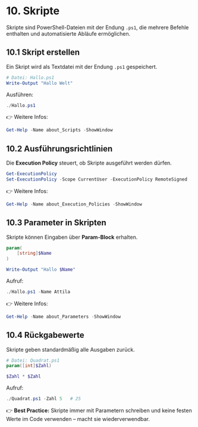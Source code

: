 # 10. Skripte

Skripte sind PowerShell-Dateien mit der Endung `.ps1`, die mehrere Befehle enthalten und automatisierte Abläufe ermöglichen.

## 10.1 Skript erstellen

Ein Skript wird als Textdatei mit der Endung `.ps1` gespeichert.

```powershell
# Datei: Hallo.ps1
Write-Output "Hallo Welt"
```

Ausführen:

```powershell
./Hallo.ps1
```

👉 Weitere Infos:  

```powershell
Get-Help -Name about_Scripts -ShowWindow
```

## 10.2 Ausführungsrichtlinien

Die **Execution Policy** steuert, ob Skripte ausgeführt werden dürfen.

```powershell
Get-ExecutionPolicy
Set-ExecutionPolicy -Scope CurrentUser -ExecutionPolicy RemoteSigned
```

👉 Weitere Infos:  

```powershell
Get-Help -Name about_Execution_Policies -ShowWindow
```

## 10.3 Parameter in Skripten

Skripte können Eingaben über **Param-Block** erhalten.

```powershell
param(
    [string]$Name
)

Write-Output "Hallo $Name"
```

Aufruf:

```powershell
./Hallo.ps1 -Name Attila
```

👉 Weitere Infos:  

```powershell
Get-Help -Name about_Parameters -ShowWindow
```

## 10.4 Rückgabewerte

Skripte geben standardmäßig alle Ausgaben zurück.

```powershell
# Datei: Quadrat.ps1
param([int]$Zahl)

$Zahl * $Zahl
```

Aufruf:

```powershell
./Quadrat.ps1 -Zahl 5   # 25
```

👉 **Best Practice:** Skripte immer mit Parametern schreiben und keine festen Werte im Code verwenden – macht sie wiederverwendbar.
